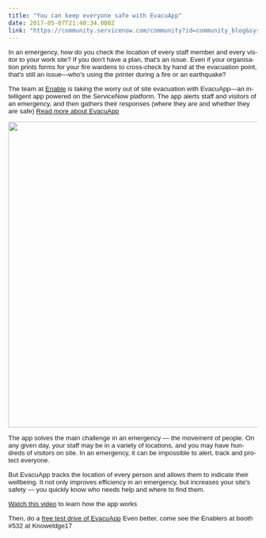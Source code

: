 ```yaml
---
title: "You can keep everyone safe with EvacuApp"
date: 2017-05-07T21:40:34.000Z
link: "https://community.servicenow.com/community?id=community_blog&sys_id=d10e6a2ddbd0dbc01dcaf3231f961984"
---
```

<p style="margin-bottom: 10.0pt;"><span lang="EN-AU" style="font-family: arial, helvetica, sans-serif; font-size: 10pt;">In an emergency, how do you check the location of every staff member and every visitor to your work site? If you don't have a plan, that's an issue. Even if your organisation prints forms for your fire wardens to cross-check by hand at the evacuation point, that's still an issue—who's using the printer during a fire or an earthquake?</span></p><p style="margin-bottom: 10.0pt;"><span style="font-size: 10pt; font-family: arial, helvetica, sans-serif;"><span lang="EN-AU">The team at <a title="w.enableps.com.au/products/" href="http://www.enableps.com.au/products/">Enable</a> </span><span lang="EN-AU"> </span><span lang="EN-AU">is taking the worry out of site evacuation with EvacuApp—an intelligent app powered on the ServiceNow platform. The app alerts staff and visitors of an emergency, and then gathers their responses (where they are and whether they are safe) </span><span lang="EN-AU"><a title="w.enableps.com.au/wp-content/uploads/2017/02/EvacuApp.pdf" href="http://www.enableps.com.au/wp-content/uploads/2017/02/EvacuApp.pdf">Read more about EvacuApp</a></span></span></p><p style="margin-bottom: 10.0pt;"><span style="font-size: 10pt; font-family: arial, helvetica, sans-serif;"><span lang="EN-AU"><img class="jive-image" height="616" src="https://store.servicenow.comhttps://community.servicenow.com/4e9882570fd6be802a7ee128b1050e5a.iix" style="height: 616px; width: 508.343px;" width="509"/></span></span></p><p style="margin-bottom: 10.0pt;"><span lang="EN-AU" style="font-family: arial, helvetica, sans-serif; font-size: 10pt;">The app solves the main challenge in an emergency — the movement of people. On any given day, your staff may be in a variety of locations, and you may have hundreds of visitors on site. In an emergency, it can be impossible to alert, track and protect everyone. </span></p><p style="margin-bottom: 10.0pt;"><span lang="EN-AU" style="font-family: arial, helvetica, sans-serif; font-size: 10pt;">But EvacuApp tracks the location of every person and allows them to indicate their wellbeing. It not only improves efficiency in an emergency, but increases your site's safety — you quickly know who needs help and where to find them.</span></p><p style="margin-bottom: 10.0pt;"><span style="font-family: arial, helvetica, sans-serif; font-size: 10pt;"><span lang="EN-AU"><a title="ww.youtube.com/watch?v=WDi-zNmRYlg&t=170s" href="https://www.youtube.com/watch?v=WDi-zNmRYlg&amp;t=170s">Watch this video</a></span><span lang="EN-AU"> </span><span lang="EN-AU">to learn how the app works</span></span></p><p style="margin-bottom: 10.0pt;"><span style="font-family: arial, helvetica, sans-serif; font-size: 10pt;"><span lang="EN-AU">Then, do a </span><a title="tore.servicenow.com/sn_appstore_store.do#!/store/search?q=enableps" href="https://store.servicenow.com/sn_appstore_store.do#!/store/search?q=enableps">free test drive of EvacuApp</a><span lang="EN-AU"> Even better, come see the Enablers at booth #532 at Knoweldge17</span></span></p>